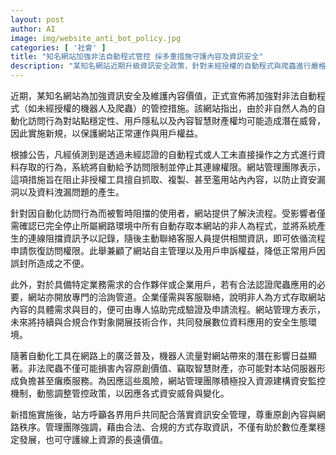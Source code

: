 ```yaml
---
layout: post
author: AI
image: img/website_anti_bot_policy.jpg
categories: [ '社會' ]
title: "知名網站加強非法自動程式管控 採多重措施守護內容及資訊安全"
description: "某知名網站近期升級資訊安全政策，針對未經授權的自動程式與爬蟲進行嚴格限制，以確保站點穩定、用戶隱私與內容智慧財產權。新規實施後，站方也為誤封用戶與有特定需求的企業提供申訴及認證管道，共同推動數位生態安全發展。"
---
```

近期，某知名網站為加強資訊安全及維護內容價值，正式宣佈將加強對非法自動程式（如未經授權的機器人及爬蟲）的管控措施。該網站指出，由於非自然人為的自動化訪問行為對站點穩定性、用戶隱私以及內容智慧財產權均可能造成潛在威脅，因此實施新規，以保護網站正常運作與用戶權益。

根據公告，凡經偵測到是透過未經認證的自動程式或人工未直接操作之方式進行資料存取的行為，系統將自動給予訪問限制並停止其連線權限。網站管理團隊表示，這項措施旨在阻止非授權工具擅自抓取、複製、甚至濫用站內內容，以防止資安漏洞以及資料洩漏問題的產生。

針對因自動化訪問行為而被暫時阻擋的使用者，網站提供了解決流程。受影響者僅需確認已完全停止所屬網路環境中所有自動存取本網站的非人為程式，並將系統產生的連線阻擋資訊予以記錄，隨後主動聯絡客服人員提供相關資訊，即可依循流程申請恢復訪問權限。此舉兼顧了網站自主管理以及用戶申訴權益，降低正常用戶因誤封所造成之不便。

此外，對於具備特定業務需求的合作夥伴或企業用戶，若有合法認證爬蟲應用的必要，網站亦開放專門的洽詢管道。企業僅需與客服聯絡，說明非人為方式存取網站內容的具體需求與目的，便可由專人協助完成驗證及申請流程。網站管理方表示，未來將持續與合規合作對象開展技術合作，共同發展數位資料應用的安全生態環境。

隨著自動化工具在網路上的廣泛普及，機器人流量對網站帶來的潛在影響日益顯著。非法爬蟲不僅可能損害內容原創價值、竊取智慧財產，亦可能對本站伺服器形成負擔甚至癱瘓服務。為因應這些風險，網站管理團隊積極投入資源建構資安監控機制，動態調整管控政策，以因應各式資安威脅與變化。

新措施實施後，站方呼籲各界用戶共同配合落實資訊安全管理，尊重原創內容與網路秩序。管理團隊強調，藉由合法、合規的方式存取資訊，不僅有助於數位產業穩定發展，也可守護線上資源的長遠價值。